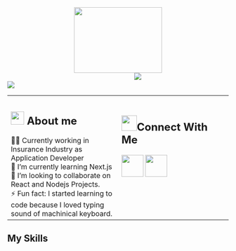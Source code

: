 
<div align=center><img src="https://media.giphy.com/media/j5hWF2V3RlNGItTkGc/giphy.gif" width="200px" height="150px"/></div>
&emsp;&emsp;&emsp;&emsp;&emsp;&emsp;&emsp; &emsp;&emsp;&emsp;&emsp;&emsp;&emsp;&emsp;&emsp;&nbsp; &nbsp;&nbsp; &nbsp; &nbsp; &nbsp; &nbsp; &nbsp; &nbsp; &nbsp; 
<picture> <img src="https://readme-typing-svg.herokuapp.com?font=Fira+Code&weight=600&size=25&duration=4000&pause=1000&color=FF5F00&height=40&lines=Hi%2C+I'm+Gagandeep;Full+Stack+Developer;Computer+Science+Graduate;+++Problem+Solver"></picture>
<br>
<img src="https://komarev.com/ghpvc/?username=sniptags">


   
<table>
  <tr border: none;> 
    <td width=50%>
    <h2><picture><img src = "https://media.giphy.com/media/JxtrIHKVMy03BmNH4a/giphy.gif" width = 30px></picture> <b>About me</b></h2>
  👨‍💻 Currently working in Insurance Industry as Application Developer <br>
  🌱 I’m currently learning Next.js <br>
  👯 I’m looking to collaborate on React and Nodejs Projects. <br>
  ⚡ Fun fact: I started learning to code because I loved typing sound of machinical keyboard. <br>
    </td>
    <td>
      <h2><picture><img src = "https://media.giphy.com/media/FQEtWzF1NYIBjKFAoN/giphy.gif" width = 35px></picture>Connect With Me</h2>
      <a href="https://www.linkedin.com/in/gdeep-thind/"><img src="https://github.com/sniptags/sniptags/assets/77214044/60aa94e6-6a68-4fe9-88db-72d23500e3f5" width=50px></a>
      <a href="http://gsingh.me.s3-website-us-west-2.amazonaws.com"><img src="https://github.com/sniptags/sniptags/assets/77214044/85a76d0d-f556-48ce-a4b6-dac7442bce15" width=50px></a>
      <br>
      <br>
      <br>
      <br>
      <br>
    </td>
  </tr>
</table>

<h2>My Skills</h2>
<!--



-->
